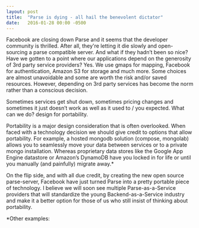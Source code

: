 ```yaml
---
layout: post
title:  "Parse is dying - all hail the benevolent dictator"
date:   2016-01-28 00:00 -0500
---
```


Facebook are closing down Parse and it seems that the developer community is thrilled. After all, they're letting it die slowly and open-sourcing a parse compatible server. And what if they hadn’t been so nice? Have we gotten to a point where our applications depend on the generosity of 3rd party service providers? Yes. We use gmaps for mapping, Facebook for authentication, Amazon S3 for storage and much more. Some choices are almost unavoidable and some are worth the risk and/or saved resources. However, depending on 3rd party services has become the norm rather than a conscious decision.

Sometimes services get shut down, sometimes pricing changes and sometimes it just doesn’t work as well as it used to / you expected. What can we do? design for portability.

Portability is a major design consideration that is often overlooked. When faced with a technology decision we should give credit to options that allow portability. For example, a hosted mongodb solution (compose, mongolab) allows you to seamlessly move your data between services or to a private mongo installation. Whereas proprietary data stores like the Google App Engine datastore or Amazon’s DynamoDB have you locked in for life or until you manually (and painfully) migrate away.*

On the flip side, and with all due credit, by creating the new open source parse-server, Facebook have just turned Parse into a pretty portable piece of technology. I believe we will soon see multiple Parse-as-a-Service providers that will standardize the young Backend-as-a-Service  industry and make it a better option for those of us who still insist of thinking about portability. 

*Other examples: